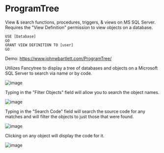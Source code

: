 # ProgramTree
View &amp; search functions, procedures, triggers, &amp; views on MS SQL Server. Requires the "View Definition" permission to view objects on a database.<br>
```
USE [Database]
GO
GRANT VIEW DEFINITION TO [user]
GO
```

Demo: https://www.johnwbartlett.com/ProgramTree/

Utilizes Fancytree to display a tree of databases and objects on a Microsoft SQL Server to search via name or by code.

![image](https://github.com/user-attachments/assets/818193ba-4ca6-4164-9a0a-6e2536cf25ed)

Typing in the "Filter Objects" field will allow you to search the object names.

![image](https://github.com/user-attachments/assets/fa477e17-3c3e-4bda-b02f-ce632edc4d75)

Typing in the "Search Code" field will search the source code for any matches and will filter the objects to just those that were found.

![image](https://github.com/user-attachments/assets/03d2a6ab-acfa-4dd5-95b0-831f39a30b59)

Clicking on any object will display the code for it.

![image](https://github.com/user-attachments/assets/3f044424-73d3-4f10-8db7-cb2c8dcd0a74)
